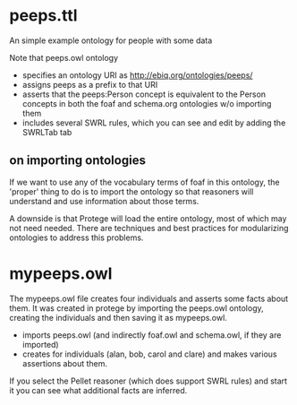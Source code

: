# peeps.ttl

An simple example ontology for people with some data

Note that peeps.owl ontology

* specifies an ontology URI as http://ebiq.org/ontologies/peeps/
* assigns peeps as a prefix to that URI
* asserts that the peeps:Person concept is equivalent to the Person concepts in both the foaf and schema.org ontologies w/o importing them
* includes several SWRL rules, which you can see and edit by adding the SWRLTab tab

## on importing ontologies

If we want to use any of the vocabulary terms of foaf in this ontology, the 'proper' thing to do is to import the ontology so that reasoners will understand and use information about those terms.

A downside is that Protege will load the entire ontology, most of which may not need needed.  There are techniques and best practices for modularizing ontologies to address this problems.

# mypeeps.owl

The mypeeps.owl file creates four individuals and asserts some facts about them.  It was created in protege by importing the peeps.owl ontology, creating the individuals and then saving it as mypeeps.owl.

* imports peeps.owl (and indirectly foaf.owl and schema.owl, if they are imported)
* creates for individuals (alan, bob, carol and clare) and makes various assertions about them.

If you select the Pellet reasoner (which does support SWRL rules) and start it you can see what additional facts are inferred.


